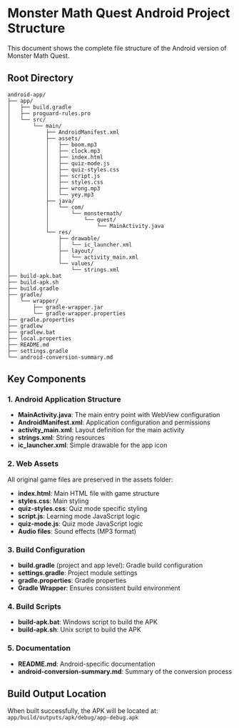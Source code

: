 # Monster Math Quest Android Project Structure

This document shows the complete file structure of the Android version of Monster Math Quest.

## Root Directory
```
android-app/
├── app/
│   ├── build.gradle
│   ├── proguard-rules.pro
│   └── src/
│       └── main/
│           ├── AndroidManifest.xml
│           ├── assets/
│           │   ├── boom.mp3
│           │   ├── clock.mp3
│           │   ├── index.html
│           │   ├── quiz-mode.js
│           │   ├── quiz-styles.css
│           │   ├── script.js
│           │   ├── styles.css
│           │   ├── wrong.mp3
│           │   └── yey.mp3
│           ├── java/
│           │   └── com/
│           │       └── monstermath/
│           │           └── quest/
│           │               └── MainActivity.java
│           └── res/
│               ├── drawable/
│               │   └── ic_launcher.xml
│               ├── layout/
│               │   └── activity_main.xml
│               └── values/
│                   └── strings.xml
├── build-apk.bat
├── build-apk.sh
├── build.gradle
├── gradle/
│   └── wrapper/
│       ├── gradle-wrapper.jar
│       └── gradle-wrapper.properties
├── gradle.properties
├── gradlew
├── gradlew.bat
├── local.properties
├── README.md
├── settings.gradle
└── android-conversion-summary.md
```

## Key Components

### 1. Android Application Structure
- **MainActivity.java**: The main entry point with WebView configuration
- **AndroidManifest.xml**: Application configuration and permissions
- **activity_main.xml**: Layout definition for the main activity
- **strings.xml**: String resources
- **ic_launcher.xml**: Simple drawable for the app icon

### 2. Web Assets
All original game files are preserved in the assets folder:
- **index.html**: Main HTML file with game structure
- **styles.css**: Main styling
- **quiz-styles.css**: Quiz mode specific styling
- **script.js**: Learning mode JavaScript logic
- **quiz-mode.js**: Quiz mode JavaScript logic
- **Audio files**: Sound effects (MP3 format)

### 3. Build Configuration
- **build.gradle** (project and app level): Gradle build configuration
- **settings.gradle**: Project module settings
- **gradle.properties**: Gradle properties
- **Gradle Wrapper**: Ensures consistent build environment

### 4. Build Scripts
- **build-apk.bat**: Windows script to build the APK
- **build-apk.sh**: Unix script to build the APK

### 5. Documentation
- **README.md**: Android-specific documentation
- **android-conversion-summary.md**: Summary of the conversion process

## Build Output Location
When built successfully, the APK will be located at:
`app/build/outputs/apk/debug/app-debug.apk`